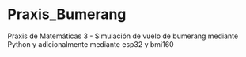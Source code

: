 # Praxis_Bumerang
Praxis de Matemáticas 3 - Simulación de vuelo de bumerang mediante Python y adicionalmente mediante esp32 y bmi160 
